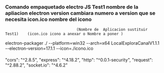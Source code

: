 ### Comando empaquetado electro  JS  Test1 nombre de la apliacion electron version cambiara numero a version que se necesita icon.ico nombre del icono
                                    (Nombre de  Aplicacion sustituir Test1)    (icon.ico icono a anexar o Nombre a poner )
 electron-packager ./ --platform=win32 --arch=x64 LocalExploraCanalV1.1.1  --electron-version=17.1.1 --icon=./icono.ico

####

"cors": "^2.8.5",
    "express": "^4.18.2",
    "http": "^0.0.1-security",
    "request": "^2.88.2",
    "socket.io": "^4.6.2"